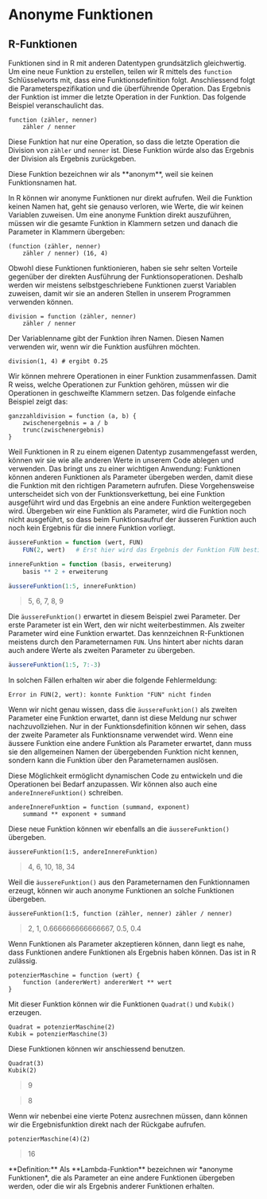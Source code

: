 # Anonyme Funktionen

## R-Funktionen

Funktionen sind in R mit anderen Datentypen grundsätzlich gleichwertig. Um eine neue Funktion zu erstellen, teilen wir R mittels des `function` Schlüsselworts mit, dass eine Funktionsdefinition folgt. Anschliessend folgt die Parameterspezifikation und die überführende Operation. Das Ergebnis der Funktion ist immer die letzte Operation in der Funktion. Das folgende Beispiel veranschaulicht das. 

```
function (zähler, nenner)
    zähler / nenner
```

Diese Funktion hat nur eine Operation, so dass die letzte Operation die Division von `zähler` und `nenner` ist. Diese Funktion würde also das Ergebnis der Division als Ergebnis zurückgeben. 

<p class="alert alert-primary" markdown="1">
Diese Funktion bezeichnen wir als **anonym**, weil sie keinen Funktionsnamen hat. 
</p> 

In R können wir anonyme Funktionen nur direkt aufrufen. Weil die Funktion keinen Namen hat, geht sie genauso verloren, wie Werte, die wir keinen Variablen zuweisen. Um eine anonyme Funktion direkt auszuführen, müssen wir die gesamte Funktion in Klammern setzen und danach die Parameter in Klammern übergeben: 

```
(function (zähler, nenner)
    zähler / nenner) (16, 4)
```

Obwohl diese Funktionen funktionieren, haben sie sehr selten Vorteile gegenüber der direkten Ausführung der Funktionsoperationen. Deshalb werden wir meistens selbstgeschriebene Funktionen zuerst Variablen zuweisen, damit wir sie an anderen Stellen in unserem Programmen verwenden können.

```
division = function (zähler, nenner)
    zähler / nenner
```

Der Variablenname gibt der Funktion ihren Namen. Diesen Namen verwenden wir, wenn wir die Funktion ausführen möchten. 

```
division(1, 4) # ergibt 0.25
```

Wir können mehrere Operationen in einer Funktion zusammenfassen. Damit R weiss, welche Operationen zur Funktion gehören, müssen wir die Operationen in geschweifte Klammern setzen. Das folgende einfache Beispiel zeigt das: 

```
ganzzahldivision = function (a, b) {
    zwischenergebnis = a / b
    trunc(zwischenergebnis)
}
```

Weil Funktionen in R zu einem eigenen Datentyp zusammengefasst werden, können wir sie wie alle anderen Werte in unserem Code ablegen und verwenden. Das bringt uns zu einer wichtigen Anwendung: Funktionen können anderen Funktionen als Parameter übergeben werden, damit diese die Funktion mit den richtigen Parametern aufrufen. Diese Vorgehensweise unterscheidet sich von der Funktionsverkettung, bei eine Funktion ausgeführt wird und das Ergebnis an eine andere Funktion weitergegeben wird. Übergeben wir eine Funktion als Parameter, wird die Funktion noch nicht ausgeführt, so dass beim Funktionsaufruf der äusseren Funktion auch noch kein Ergebnis für die innere Funktion vorliegt.

```R
äussereFunktion = function (wert, FUN) 
    FUN(2, wert)   # Erst hier wird das Ergebnis der Funktion FUN bestimmt

innereFunktion = function (basis, erweiterung) 
    basis ** 2 + erweiterung

äussereFunktion(1:5, innereFunktion)
```

> 5, 6, 7, 8, 9

Die `äussereFunktion()` erwartet in diesem Beispiel zwei Parameter. Der erste Parameter ist ein Wert, den wir nicht weiterbestimmen. Als zweiter Parameter wird eine Funktion erwartet. Das kennzeichnen R-Funktionen meistens durch den Parameternamen `FUN`. Uns hintert aber nichts daran auch andere Werte als zweiten Parameter zu übergeben. 

```R
äussereFunktion(1:5, 7:-3)
```

In solchen Fällen erhalten wir aber die folgende Fehlermeldung:

```
Error in FUN(2, wert): konnte Funktion "FUN" nicht finden
```

Wenn wir nicht genau wissen, dass die `äussereFunktion()` als zweiten Parameter eine Funktion erwartet, dann ist diese Meldung nur schwer nachzuvollziehen. Nur in der Funktionsdefinition können wir sehen, dass der zweite Parameter als Funktionsname verwendet wird. Wenn eine äussere Funktion eine andere Funktion als Parameter erwartet, dann muss sie den allgemeinen Namen der übergebenden Funktion nicht kennen, sondern kann die Funktion über den Parameternamen auslösen.  

Diese Möglichkeit ermöglicht dynamischen Code zu entwickeln und die Operationen bei Bedarf anzupassen. Wir können also auch eine `andereInnereFunktion()` schreiben. 

```
andereInnereFunktion = function (summand, exponent) 
    summand ** exponent + summand
```

Diese neue Funktion können wir ebenfalls an die `äussereFunktion()` übergeben.

```
äussereFunktion(1:5, andereInnereFunktion)
```

> 4, 6, 10, 18, 34

Weil die `äussereFunktion()` aus den Parameternamen den Funktionnamen erzeugt, können wir auch anonyme Funktionen an solche Funktionen übergeben. 

```
äussereFunktion(1:5, function (zähler, nenner) zähler / nenner)
```

> 2, 1, 0.666666666666667, 0.5, 0.4


Wenn Funktionen als Parameter akzeptieren können, dann liegt es nahe, dass Funktionen andere Funktionen als Ergebnis haben können. Das ist in R zulässig. 

```
potenzierMaschine = function (wert) {
    function (andererWert) andererWert ** wert
}
```

Mit dieser Funktion können wir die Funktionen `Quadrat()` und `Kubik()` erzeugen.

```
Quadrat = potenzierMaschine(2)
Kubik = potenzierMaschine(3)
```

Diese Funktionen können wir anschiessend benutzen. 

```
Quadrat(3)
Kubik(2)
```

> 9

> 8

Wenn wir nebenbei eine vierte Potenz ausrechnen müssen, dann können wir die Ergebnisfunktion direkt nach der Rückgabe aufrufen.

```
potenzierMaschine(4)(2)
```

> 16

<p class="alert alert-primary" markdown="1">
**Definition:** Als **Lambda-Funktion** bezeichnen wir *anonyme Funktionen*, die als Parameter an eine andere Funktionen übergeben werden, oder die wir als Ergebnis anderer Funktionen erhalten.
</p>
